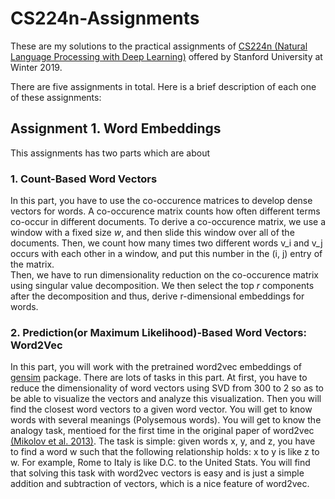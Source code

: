 # CS224n-Assignments
These are my solutions to the practical assignments of [CS224n (Natural Language Processing with Deep Learning)](http://web.stanford.edu/class/cs224n/) offered by Stanford University at Winter 2019.

There are five assignments in total. Here is a brief description of each one of these assignments:


## Assignment 1. Word Embeddings
This assignments has two parts which are about 

### 1. Count-Based Word Vectors
In this part, you have to use the co-occurence matrices to develop dense vectors for words. A co-occurence matrix counts how often different terms co-occur in different documents. To derive a co-occurence matrix, we use a window with a fixed size _w_, and then slide this window over all of the documents. Then, we count how many times two different words v_i and v_j occurs with each other in a window, and put this number in the (i, j) entry of the matrix.<br/>
Then, we have to run dimensionality reduction on the co-occurence matrix using singular value decomposition. We then select the top _r_ components after the decomposition and thus, derive r-dimensional embeddings for words.



### 2. Prediction(or Maximum Likelihood)-Based Word Vectors: Word2Vec
In this part, you will work with the pretrained word2vec embeddings of [gensim](https://radimrehurek.com/gensim/) package. There are lots of tasks in this part. At first, you have to reduce the dimensionality of word vectors using SVD from 300 to 2 so as to be able to visualize the vectors and analyze this visualization. Then you will find the closest word vectors to a given word vector. You will get to know words with several meanings (Polysemous words). You will get to know the analogy task, mentioed for the first time in the original paper of word2vec [(Mikolov et al. 2013)](https://arxiv.org/pdf/1301.3781.pdf%5D). The task is simple: given words x, y, and z, you have to find a word w such that the following relationship holds: x to y is like z to w. For example, Rome to Italy is like D.C. to the United Stats. You will find that solving this task with word2vec vectors is easy and is just a simple addition and subtraction of vectors, which is a nice feature of word2vec.




